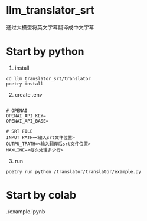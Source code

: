 # llm_translator_srt
通过大模型将英文字幕翻译成中文字幕



# Start by python 
1. install 
```
cd llm_translator_srt/translator
poetry install 
```
2. create .env 
```

# OPENAI
OPENAI_API_KEY=
OPENAI_API_BASE=

# SRT FILE
INPUT_PATH=<输入srt文件位置>
OUTPU_TPATH=<输入翻译后srt文件位置>
MAXLINE=<每次处理多少行>
```
3. run 
```
poetry run python /translator/translator/example.py
```
# Start by colab
./example.ipynb 

